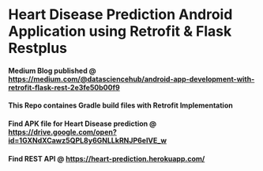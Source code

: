 # Heart Disease Prediction Android Application using Retrofit & Flask Restplus
#### Medium Blog published @ https://medium.com/@datasciencehub/android-app-development-with-retrofit-flask-rest-2e3fe50b00f9
#### This Repo containes Gradle build  files with Retrofit Implementation
#### Find APK file for Heart Disease prediction @ https://drive.google.com/open?id=1GXNdXCawz5QPL8y6GNLLkRNJP6eIVE_w
#### Find REST API @ https://heart-prediction.herokuapp.com/

